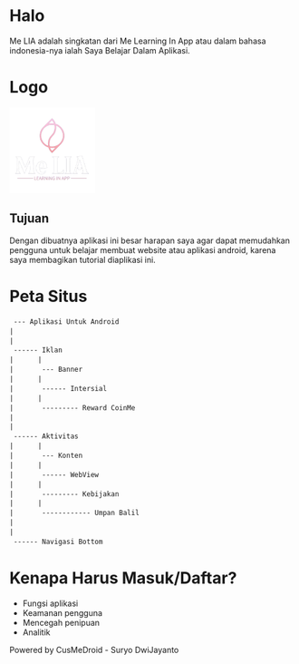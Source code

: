 # Halo
Me LIA adalah singkatan dari Me Learning In App atau dalam bahasa indonesia-nya ialah Saya Belajar Dalam Aplikasi.

# Logo
[<img alt="Me LIA" title="Me LIA" width="30%" src="assets/logo/melia.png" />](assets/logo/melia.png)

## Tujuan
Dengan dibuatnya aplikasi ini besar harapan saya agar dapat memudahkan pengguna untuk belajar membuat website atau aplikasi android, karena saya membagikan tutorial diaplikasi ini.

# Peta Situs
``` txt
 --- Aplikasi Untuk Android
|
|
 ------ Iklan
|      |
|       --- Banner
|      |
|       ------ Intersial
|      |
|       --------- Reward CoinMe
|
|
 ------ Aktivitas
|      |
|       --- Konten
|      |
|       ------ WebView
|      |
|       --------- Kebijakan
|      |
|       ------------ Umpan Balil
|
|
 ------ Navigasi Bottom
```

# Kenapa Harus Masuk/Daftar?
- Fungsi aplikasi
- Keamanan pengguna
- Mencegah penipuan
- Analitik


Powered by CusMeDroid - Suryo DwiJayanto
